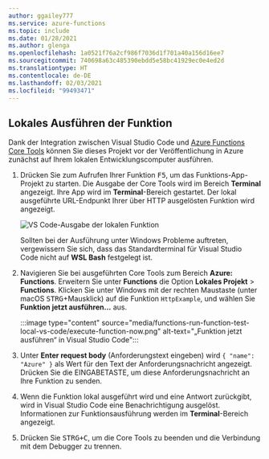 ```yaml
---
author: ggailey777
ms.service: azure-functions
ms.topic: include
ms.date: 01/28/2021
ms.author: glenga
ms.openlocfilehash: 1a0521f76a2cf986f7036d1f701a40a156d16ee7
ms.sourcegitcommit: 740698a63c485390ebdd5e58bc41929ec0e4ed2d
ms.translationtype: HT
ms.contentlocale: de-DE
ms.lasthandoff: 02/03/2021
ms.locfileid: "99493471"
---
```

## <a name="run-the-function-locally"></a>Lokales Ausführen der Funktion

Dank der Integration zwischen Visual Studio Code und [Azure Functions Core Tools](../articles/azure-functions/functions-run-local.md) können Sie dieses Projekt vor der Veröffentlichung in Azure zunächst auf Ihrem lokalen Entwicklungscomputer ausführen.

1. Drücken Sie zum Aufrufen Ihrer Funktion <kbd>F5</kbd>, um das Funktions-App-Projekt zu starten. Die Ausgabe der Core Tools wird im Bereich **Terminal** angezeigt. Ihre App wird im **Terminal**-Bereich gestartet. Der lokal ausgeführte URL-Endpunkt Ihrer über HTTP ausgelösten Funktion wird angezeigt.

    ![VS Code-Ausgabe der lokalen Funktion](./media/functions-run-function-test-local-vs-code/functions-vscode-f5.png)

    Sollten bei der Ausführung unter Windows Probleme auftreten, vergewissern Sie sich, dass das Standardterminal für Visual Studio Code nicht auf **WSL Bash** festgelegt ist.

1. Navigieren Sie bei ausgeführten Core Tools zum Bereich **Azure: Functions**. Erweitern Sie unter **Functions** die Option **Lokales Projekt** > **Functions**. Klicken Sie unter Windows mit der rechten Maustaste (unter macOS <kbd>STRG</kbd>+Mausklick) auf die Funktion `HttpExample`, und wählen Sie **Funktion jetzt ausführen...** aus.

    :::image type="content" source="media/functions-run-function-test-local-vs-code/execute-function-now.png" alt-text="„Funktion jetzt ausführen“ in Visual Studio Code":::

1. Unter **Enter request body** (Anforderungstext eingeben) wird `{ "name": "Azure" }` als Wert für den Text der Anforderungsnachricht angezeigt. Drücken Sie die EINGABETASTE, um diese Anforderungsnachricht an Ihre Funktion zu senden.  

1. Wenn die Funktion lokal ausgeführt wird und eine Antwort zurückgibt, wird in Visual Studio Code eine Benachrichtigung ausgelöst. Informationen zur Funktionsausführung werden im **Terminal**-Bereich angezeigt.

1. Drücken Sie <kbd>STRG+C</kbd>, um die Core Tools zu beenden und die Verbindung mit dem Debugger zu trennen.
